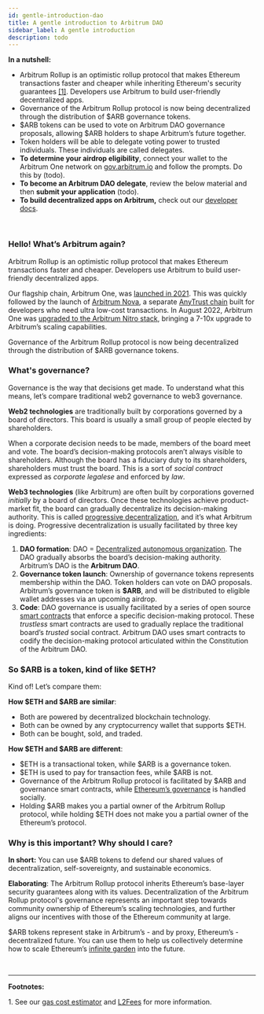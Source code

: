 ```yaml
---
id: gentle-introduction-dao
title: A gentle introduction to Arbitrum DAO
sidebar_label: A gentle introduction
description: todo
---
```



**In a nutshell:**

- Arbitrum Rollup is an optimistic rollup protocol that makes Ethereum transactions faster and cheaper while inheriting Ethereum's security guarantees [[1]](#footnote-1). Developers use Arbitrum to build user-friendly decentralized apps.
- Governance of the Arbitrum Rollup protocol is now being decentralized through the distribution of $ARB governance tokens.
- $ARB tokens can be used to vote on Arbitrum DAO governance proposals, allowing $ARB holders to shape Arbitrum’s future together.
- Token holders will be able to delegate voting power to trusted individuals. These individuals are called delegates.
- **To determine your airdrop eligibility**, connect your wallet to the Arbitrum One network on [gov.arbitrum.io](http://gov.arbitrum.io) and follow the prompts. Do this by (todo).
- **To become an Arbitrum DAO delegate**, review the below material and then **submit your application** (todo).
- **To build decentralized apps on Arbitrum,** check out our [developer docs](https://developer.arbitrum.io/intro/).

<br/>


### Hello! What’s Arbitrum again?

Arbitrum Rollup is an optimistic rollup protocol that makes Ethereum transactions faster and cheaper. Developers use Arbitrum to build user-friendly decentralized apps.

Our flagship chain, Arbitrum One, was [launched in 2021](https://offchain.medium.com/introducing-arbitrum-one-our-mainet-beta-ed0e9b63b435). This was quickly followed by the launch of [Arbitrum Nova](https://medium.com/offchainlabs/introducing-nova-arbitrum-anytrust-mainnet-is-open-for-developers-9a54692f345e), a separate [AnyTrust chain](https://medium.com/offchainlabs/introducing-anytrust-chains-cheaper-faster-l2-chains-with-minimal-trust-assumptions-31def59eb8d7) built for developers who need ultra low-cost transactions. In August 2022, Arbitrum One was [upgraded to the Arbitrum Nitro stack](https://medium.com/offchainlabs/arbitrum-nitro-one-small-step-for-l2-one-giant-leap-for-ethereum-bc9108047450), bringing a 7-10x upgrade to Arbitrum’s scaling capabilities.

Governance of the Arbitrum Rollup protocol is now being decentralized through the distribution of $ARB governance tokens.


### What's governance?

Governance is the way that decisions get made. To understand what this means, let’s compare traditional web2 governance to web3 governance.

**Web2 technologies** are traditionally built by corporations governed by a board of directors. This board is usually a small group of people elected by shareholders. 

When a corporate decision needs to be made, members of the board meet and vote. The board’s decision-making protocols aren’t always visible to shareholders. Although the board has a fiduciary duty to its shareholders, shareholders must trust the board. This is a sort of *social contract* expressed as *corporate legalese* and enforced by *law*.

**Web3 technologies** (like Arbitrum) are often built by corporations governed *initially* by a board of directors. Once these technologies achieve product-market fit, the board can gradually decentralize its decision-making authority. This is called [progressive decentralization](https://a16z.com/2020/01/09/progressive-decentralization-crypto-product-management/), and it’s what Arbitrum is doing. Progressive decentralization is usually facilitated by three key ingredients:

1. **DAO formation**: DAO = [Decentralized autonomous organization](https://vitalik.ca/general/2022/09/20/daos.html). The DAO gradually absorbs the board’s decision-making authority. Arbitrum’s DAO is the **Arbitrum DAO**.
2. **Governance token launch**: Ownership of governance tokens represents membership within the DAO. Token holders can vote on DAO proposals. Arbitrum’s governance token is **$ARB**, and will be distributed to eligible wallet addresses via an upcoming airdrop.
3. **Code**: DAO governance is usually facilitated by a series of open source [smart contracts](https://www.fon.hum.uva.nl/rob/Courses/InformationInSpeech/CDROM/Literature/LOTwinterschool2006/szabo.best.vwh.net/smart_contracts_2.html) that enforce a specific decision-making protocol. These *trustless* smart contracts are used to gradually replace the traditional board’s *trusted* social contract. Arbitrum DAO uses smart contracts to codify the decision-making protocol articulated within the Constitution of the Arbitrum DAO.

### So $ARB is a token, kind of like $ETH?

Kind of! Let’s compare them:

**How $ETH and $ARB are similar**:

- Both are powered by decentralized blockchain technology.
- Both can be owned by any cryptocurrency wallet that supports $ETH.
- Both can be bought, sold, and traded.

**How $ETH and $ARB are different**:

- $ETH is a transactional token, while $ARB is a governance token.
- $ETH is used to pay for transaction fees, while $ARB is not.
- Governance of the Arbitrum Rollup protocol is facilitated by $ARB and governance smart contracts, while [Ethereum’s governance](https://ethereum.org/en/governance/) is handled socially.
- Holding $ARB makes you a partial owner of the Arbitrum Rollup protocol, while holding $ETH does not make you a partial owner of the Ethereum’s protocol.


### Why is this important? Why should I care?

**In short:** You can use $ARB tokens to defend our shared values of decentralization, self-sovereignty, and sustainable economics.

**Elaborating**: The Arbitrum Rollup protocol inherits Ethereum’s base-layer security guarantees along with its values. Decentralization of the Arbitrum Rollup protocol's governance represents an important step towards community ownership of Ethereum’s scaling technologies, and further aligns our incentives with those of the Ethereum community at large.

$ARB tokens represent stake in Arbitrum’s - and by proxy, Ethereum’s - decentralized future. You can use them to help us collectively determine how to scale Ethereum’s [infinite garden](https://ethereum.foundation/infinitegarden) into the future. 




<br />



---

**Footnotes:**

<a id='footnote-1'>1.</a> See our <a href='https://gas.arbitrum.io/'>gas cost estimator</a> and <a href='https://l2fees.info/'>L2Fees</a> for more information.

